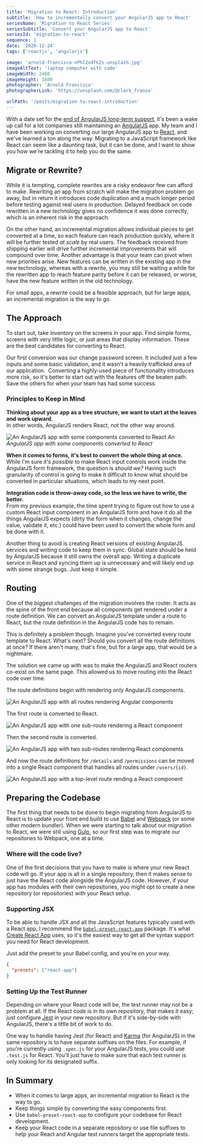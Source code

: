 ```yaml
---
title: 'Migration to React: Introduction'
subtitle: 'How to incrementally convert your AngularJS app to React'
seriesName: 'Migration to React Series'
seriesSubtitle: 'Convert your AngularJS app to React'
seriesId: 'migration-to-react'
sequence: 1
date: '2020-12-24'
tags: ['reactjs', 'angularjs']

image: 'arnold-francisca-nPhl2x4fk2s-unsplash.jpg'
imageAltText: 'laptop computer with code'
imageWidth: 2400
imageHeight: 1600
photographer: 'Arnold Francisca'
photographerLink: 'https://unsplash.com/@clark_fransa'

urlPath: '/posts/migration-to-react-introduction'
---
```


With a date set for the
[end of AngularJS long-term support](https://blog.angular.io/stable-angularjs-and-long-term-support-7e077635ee9c),
it's been a wake up call for a lot companies still maintaining an
[AngularJS](https://angularjs.org/) app. My team and I have been working on converting our
large AngularJS app to [React](https://reactjs.org/), and we've learned a ton along the way.
Migrating to a JavaScript framework like React can seem like a
daunting task, but it can be done, and I want to show you how we're
tackling it to help you do the same.

## Migrate or Rewrite?

While it is tempting, complete rewrites are a risky endeavor few can
afford to make. Rewriting an app from scratch will make the
migration problem go away, but in return it introduces code
duplication and a much longer period before testing against real
users in production. Delayed feedback on code rewritten in a new
technology gives no confidence it was done correctly, which is an
inherent risk in the approach.

On the other hand, an incremental migration allows individual pieces
to get converted at a time, so each feature can reach production
quickly, where it will be further tested _at scale_ by real users.
The feedback received from shipping earlier will drive further
incremental improvements that will compound over time. Another
advantage is that your team can pivot when new priorities arise. New
features can be written in the existing app in the new technology,
whereas with a rewrite, you may still be waiting a while for the
rewritten app to reach feature parity before it can be released, or
worse, have the new feature written in the old technology.

For small apps, a rewrite could be a feasible approach, but for
large apps, an incremental migration is the way to go.

## The Approach

To start out, take inventory on the screens in your app. Find simple
forms, screens with very little logic, or just areas that display
information. These are the best candidates for converting to React.

Our first conversion was our change password screen. It included
just a few inputs and some basic validation, and it wasn't a heavily
trafficked area of our application.  Converting a highly-used piece
of functionality introduces more risk, so it's better to start out
with the features off the beaten path. Save the others for when your
team has had some success.

### Principles to Keep in Mind

**Thinking about your app as a tree structure, we want to start at
the leaves and work upward.**  
In other words, AngularJS renders React, not the other way around.

![An AngularJS app with some components converted to React](/images/reactRootDiagram.png)
_An AngularJS app with some components converted to React_

**When it comes to forms, it's best to convert the whole thing at
once.**  
While I'm sure _it's possible_ to make React input controls work
inside the AngularJS form framework, the question is _should we?_
Having such granularity of control is going to make it difficult to
know what should be converted in particular situations, which leads
to my next point.

**Integration code is throw-away code, so the less we have to write,
the better.**  
From my previous example, the time spent trying to figure out how to
use a custom React input component in an AngularJS form and have it
do all the things AngularJS expects (dirty the form when it changes,
change the value, validate it, etc.) could have been used to convert
the whole form and be done with it.

Another thing to avoid is creating React versions of existing
AngularJS services and writing code to keep them in sync. Global
state should be held by AngularJS because it still owns the overall
app. Writing a duplicate service in React and syncing them up is
unnecessary and will likely end up with some strange bugs. Just keep
it simple.

## Routing

One of the biggest challenges of the migration involves the router.
It acts as the spine of the front end because all components get
rendered under a route definition. We can convert an AngularJS
template under a route to React, but the route definition in the
AngularJS code has to remain.

This is definitely a problem though. Imagine you've converted every
route template to React. What's next? Should you convert all the
route definitions at once? If there aren't many, that's fine, but
for a large app, that would be a nightmare.

The solution we came up with was to make the AngularJS and React
routers co-exist on the same page. This allowed us to move routing
into the React code over time.

The route definitions begin with rendering only AngularJS
components.

![An AngularJS app with all routes rendering Angular components](/images/angularToReactRouting1.png)

The first route is converted to React.

![An AngularJS app with one sub-route rendering a React component](/images/angularToReactRouting2.png)

Then the second route is converted.

![An AngularJS app with two sub-routes rendering React components](/images/angularToReactRouting3.png)

And now the route definitions for `/details` and `/permissions` can
be moved into a single React component that handles all routes under
`/users/{id}`.

![An AngularJS app with a top-level route rending a React component](/images/angularToReactRouting4.png)

## Preparing the Codebase

The first thing that needs to be done to begin migrating from
AngularJS to React is to update your front end build to use [Babel](https://babeljs.io/)
and [Webpack](https://webpack.js.org/) (or some other modern bundler). When we were starting to
talk about our migration to React, we were still using [Gulp](https://gulpjs.com/), so our
first step was to migrate our repositories to Webpack, one at a
time.

### Where will the code live?

One of the first decisions that you have to make is where your new
React code will go. If your app is all in a single repository, then
it makes sense to just have the React code alongside the AngularJS
code. However, if your app has modules with their own repositories,
you might opt to create a new repository (or repositories) with your
React setup.

### Supporting JSX

To be able to handle JSX and all the JavaScript features typically
used with a React app, I recommend the [`babel-preset-react-app`](https://www.npmjs.com/package/babel-preset-react-app)
package. It's what [Create React App](https://create-react-app.dev/) uses, so it's the easiest way to
get all the syntax support you need for React development.

Just add the preset to your Babel config, and you're on your way.

```json
{
  "presets": ["react-app"]
}
```

### Setting Up the Test Runner

Depending on where your React code will be, the test runner may not
be a problem at all. If the React code is in its own repository,
that makes it easy; just configure [Jest](https://jestjs.io/) in your new repository. But
if it's side-by-side with AngularJS, there's a little bit of work to
do.

One way to handle having Jest (for React) and [Karma](https://karma-runner.github.io/latest/index.html) (for AngularJS)
in the same repository is to have separate suffixes on the files.
For example, if you're currently using `.spec.js` for your AngularJS
tests, you could use `.test.js` for React. You'll just have to make
sure that each test runner is only looking for its designated
suffix.

## In Summary

- When it comes to large apps, an incremental migration to React is
  the way to go.
- Keep things simple by converting the easy components first.
- Use `babel-preset-react-app` to configure your codebase for React
  development.
- Keep your React code in a separate repository or use file suffixes
  to help your React and Angular test runners target the appropriate
  tests.
